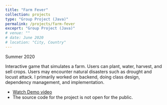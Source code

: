 ```yaml
---
title: "Farm Fever"
collection: projects
type: "Group Project (Java)"
permalink: /projects/farm-fever
exceprt: "Group Project (Java)"
# venue: ""
# date: June 2020
# location: "City, Country"
---
```

Summer 2020

Interactive game that simulates a farm. Users can plant, water, harvest, and sell crops. Users may encounter natural disasters such as drought and locust attack.
I primarily worked on backend, doing class design, dependency management, and implementation.

* [Watch Demo video](https://tinyurl.com/farmfever)
* The source code for the project is not open for the public.

